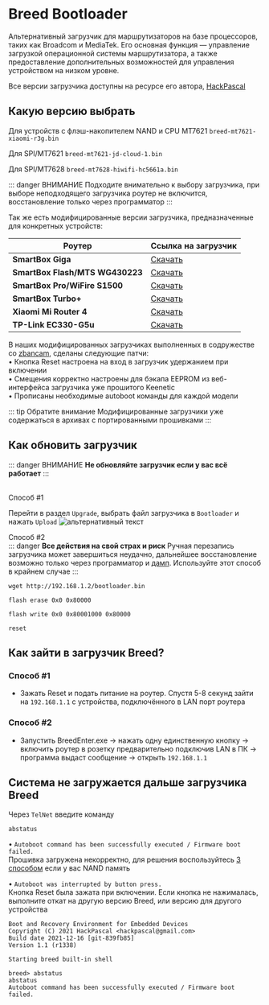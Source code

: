 # Breed Bootloader

Альтернативный загрузчик для маршрутизаторов на базе процессоров, таких как Broadcom и MediaTek. Его основная функция — управление загрузкой операционной системы маршрутизатора, а также предоставление дополнительных возможностей для управления устройством на низком уровне.

Все версии загрузчика доступны на ресурсе его автора, [HackPascal](https://breed.hackpascal.net/)

## Какую версию выбрать

Для устройств с флэш-накопителем NAND и CPU MT7621 `breed-mt7621-xiaomi-r3g.bin`

Для SPI/MT7621 `breed-mt7621-jd-cloud-1.bin`

Для SPI/MT7628 `breed-mt7628-hiwifi-hc5661a.bin`

::: danger ВНИМАНИЕ
Подходите внимательно к выбору загрузчика, при выборе неподходящего загрузчика роутер не включится, восстановление только через программатор
:::

Так же есть модифицированные версии загрузчика, предназначенные для конкретных устройств:

| Роутер                          | Ссылка на загрузчик             |
|---------------------------------|---------------------------------|
| **SmartBox Giga**               | [Скачать](https://vk.cc/czhVZL) |
| **SmartBox Flash/MTS WG430223** | [Скачать](https://vk.cc/czhVXy) |
| **SmartBox Pro/WiFire S1500**   | [Скачать](https://vk.cc/czhW31) |
| **SmartBox Turbo+**             | [Скачать](https://vk.cc/czhW5P) |
| **Xiaomi Mi Router 4**          | [Скачать](https://vk.cc/czhW8Z) |
| **TP-Link EC330-G5u**           | [Скачать](https://vk.cc/czhVz4) |

В наших модифицированных загрузчиках выполненных в содружестве со [zbancam](https://4pda.to/forum/index.php?showuser=9098171), сделаны следующие патчи:<br/>
• Кнопка Reset настроена на вход в загрузчик удержанием при включении<br/>
• Смещения корректно настроены для бэкапа EEPROM из веб-интерфейса загрузчика уже прошитого Keenetic<br/>
• Прописаны необходимые autoboot команды для каждой модели<br/>

::: tip Обратите внимание
Модифицированные загрузчики уже содержаться в архивах с портированными прошивками
:::

## Как обновить загрузчик

::: danger ВНИМАНИЕ
**Не обновляйте загрузчик если у вас всё работает**
:::

<br/>
Способ #1 <Badge type="keenetic" text="Автоматический, рекомендуемый"></Badge><br/>

Перейти в раздел `Upgrade`, выбрать файл загрузчика в `Bootloader` и нажать `Upload`
![альтернативный текст](/assets/images/wiki/helpful/breed/upgrade.png)

Способ #2 <Badge type="keenetic" text="Ручной" /><br/>
::: danger **Все действия на свой страх и риск**
Ручная перезапись загрузчика может завершиться неудачно, дальнейшее восстановление возможно только через программатор и [дамп](/wiki/helpful/files). Используйте этот способ в крайнем случае
:::

````shell
wget http://192.168.1.2/bootloader.bin
````
````shell
flash erase 0x0 0x80000
````
````shell
flash write 0x0 0x80001000 0x80000
````
````shell
reset
````

## Как зайти в загрузчик Breed?

### Способ #1

- Зажать Reset и подать питание на роутер. Спустя 5-8 секунд зайти на `192.168.1.1` с устройства, подключённого в LAN порт роутера

### Способ #2

- Запустить BreedEnter.exe -> нажать одну единственную кнопку -> включить роутер в розетку предварительно подключив LAN в ПК -> программа выдаст сообщение -> открыть `192.168.1.1`


## Система не загружается дальше загрузчика Breed

Через `TelNet` введите команду

````shell
abstatus
````

• `Autoboot command has been successfully executed / Firmware boot failed.`<br/>
Прошивка загружена некорректно, для решения воспользуйтесь [3 способом](/wiki/helpful/updateFirmware#способ-3) если у вас NAND память<br/>

• `Autoboot was interrupted by button press.`<br/>
Кнопка Reset была зажата при включении. Если кнопка не нажималась, выполните откат на другую версию Breed, или версию для другого устройства

````shell
Boot and Recovery Environment for Embedded Devices
Copyright (C) 2021 HackPascal <hackpascal@gmail.com>
Build date 2021-12-16 [git-839fb85]
Version 1.1 (r1338)

Starting breed built-in shell

breed> abstatus
abstatus
Autoboot command has been successfully executed / Firmware boot failed.
````